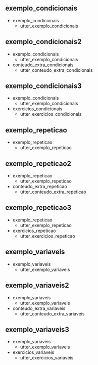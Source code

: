 ## exemplo_condicionais
* exemplo_condicionais
    - utter_exemplo_condicionais

## exemplo_condicionais2
* exemplo_condicionais
    - utter_exemplo_condicionais
* conteudo_extra_condicionais
    - utter_conteudo_extra_condicionais

## exemplo_condicionais3
* exemplo_condicionais
    - utter_exemplo_condicionais
* exercicios_condicionais
    - utter_exercicios_condicionais

## exemplo_repeticao
* exemplo_repeticao
    - utter_exemplo_repeticao

## exemplo_repeticao2
* exemplo_repeticao
    - utter_exemplo_repeticao
* conteudo_extra_repeticao
    - utter_conteudo_extra_repeticao

## exemplo_repeticao3
* exemplo_repeticao
    - utter_exemplo_repeticao
* exercicios_repeticao
    - utter_exercicios_repeticao
    
## exemplo_variaveis
* exemplo_variaveis
    - utter_exemplo_variaveis

## exemplo_variaveis2
* exemplo_variaveis
    - utter_exemplo_variaveis
* conteudo_extra_variaveis
    - utter_conteudo_extra_variaveis

## exemplo_variaveis3
* exemplo_variaveis
    - utter_exemplo_variaveis
* exercicios_variaveis
    - utter_exercicios_variaveis
